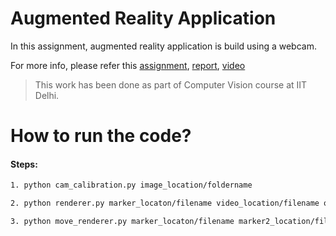 
# Augmented Reality Application
In this assignment, augmented reality application is build using a webcam.

For more info, please refer this [assignment](https://github.com/deepakraina99/PhD-Course-Projects-IITD/blob/master/Computer-Vision-COL780/Augmented-reality/Assignment-3.pdf), [report](https://github.com/deepakraina99/PhD-Course-Projects-IITD/blob/master/Computer-Vision-COL780/Augmented-reality/Report.pdf), [video](https://youtu.be/pyUxFPVd8jU)

> This work has been done as part of Computer Vision
> course at IIT Delhi.

# How to run the code?
#### Steps:

```sh
1. python cam_calibration.py image_location/foldername
```
```sh
2. python renderer.py marker_locaton/filename video_location/filename object_location/filename output_locaton/filename feature_detector(surf/sift)
```
```sh
3. python move_renderer.py marker_locaton/filename marker2_location/filename video_location/filename object_location/filename output_locaton/filename
```
